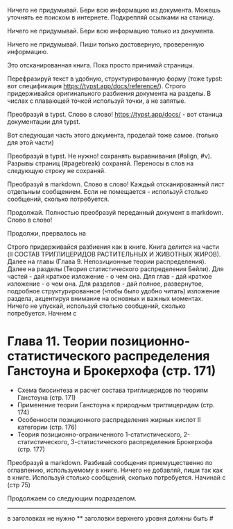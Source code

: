 Ничего не придумывай. Бери всю информацию из документа. Можешь уточнять ее поиском в интернете. Подкрепляй ссылками на станицу.

Ничего не придумывай. Бери всю информацию только из документа.

Ничего не придумывай. Пиши только достоверную, проверенную информацию.

Это отсканированная книга.
Пока просто принимай страницы.

Перефразируй текст в удобную, структурированную форму (тоже typst: вот спецификация https://typst.app/docs/reference/). Строго придерживайся оригинального разбиения документа на разделы. В числах с плавающей точкой используй точки, а не запятые.

Преобразуй в typst. Слово в слово!
https://typst.app/docs/ - вот станица документации для typst.

Вот следующая часть этого документа, проделай тоже самое. (только для этой части)

Преобразуй в typst.
Не нужно! сохранять выравнивания (#align, #v).
Разрывы страниц (#pagebreak) сохраняй.
Переносы в слов на следующую строку не сохраняй.

Преобразуй в markdown. Слово в слово!
Каждый отсканированный лист отдельным сообщением.
Если не помещается - используй столько сообщений, сколько потребуется.

Продолжай. Полностью преобразуй переданный документ в markdown. Слово в слово!

Продолжи, прервалось на

Строго придерживайся разбиения как в книге.
Книга делится на части (II СОСТАВ ТРИГЛИЦЕРИДОВ РАСТИТЕЛЬНЫХ И ЖИВОТНЫХ ЖИРОВ).
Далее на главы (Глава 9. Непозиционные теории распределения).
Далее на разделы (Теория статистического распределения Бейли).
Для частей - дай краткое изложение - о чем она.
Для глав - дай краткое изложение - о чем она.
Для разделов - дай полное, развернутое, подробное структурированное (чтобы было удобно читать) изложение раздела, акцентируя внимание на основных и важных моментах.
Ничего не упускай, используй столько сообщений, сколько потребуется.
Начнем с
# Глава 11. Теории позиционно-статистического распределения Ганстоуна и Брокерхофа (стр. 171)
*   Схема биосинтеза и расчет состава триглицеридов по теориям Ганстоуна (стр. 171)
*   Применение теории Ганстоуна к природным триглицеридам (стр. 174)
*   Особенности позиционного распределения жирных кислот II категории (стр. 176)
*   Теория позиционно-ограниченного 1-статистического, 2-статистического, 3-статистического распределения Брокерхофа (стр. 177)


Преобразуй в markdown.
Разбивай сообщения приемущественно по оглавлению, используемому в книге.
Ничего не добавляй, пиши так как в книге.
Используй столько сообщений, сколько потребуется.
Начинай с  (стр 75)

Продолжаем со следующим подразделом.

***

в заголовках не нужно **
заголовки верхнего уровня должны быть #
